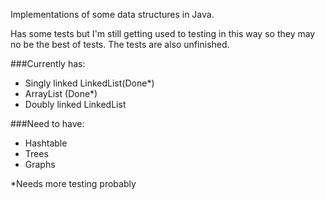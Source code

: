 Implementations of some data structures in Java.

Has some tests but I'm still getting used to testing in this way so they may no be the best of tests.
The tests are also unfinished.

###Currently has:
* Singly linked LinkedList(Done*)
* ArrayList (Done*)
* Doubly linked LinkedList

###Need to have:
* Hashtable
* Trees
* Graphs


*Needs more testing probably

